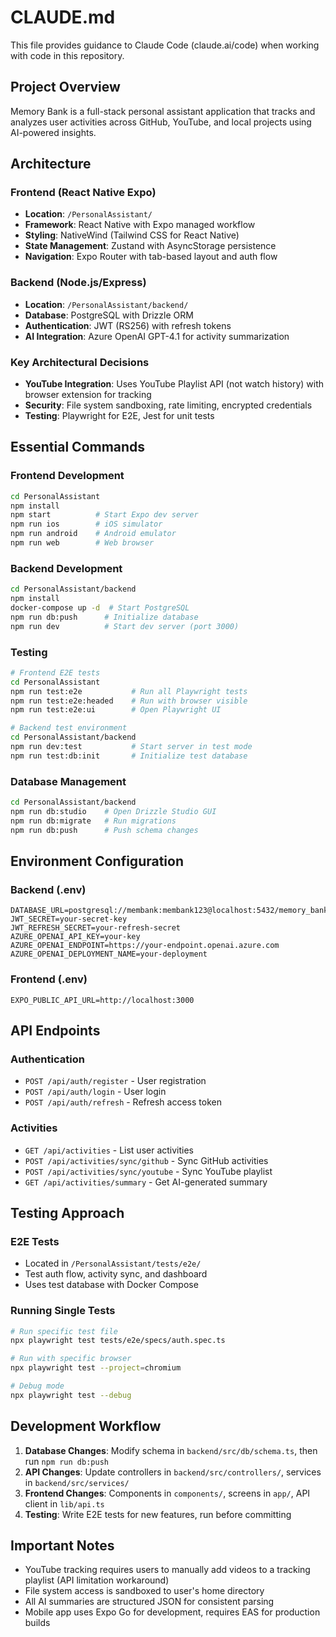 # CLAUDE.md

This file provides guidance to Claude Code (claude.ai/code) when working with code in this repository.

## Project Overview

Memory Bank is a full-stack personal assistant application that tracks and analyzes user activities across GitHub, YouTube, and local projects using AI-powered insights.

## Architecture

### Frontend (React Native Expo)
- **Location**: `/PersonalAssistant/`
- **Framework**: React Native with Expo managed workflow
- **Styling**: NativeWind (Tailwind CSS for React Native)
- **State Management**: Zustand with AsyncStorage persistence
- **Navigation**: Expo Router with tab-based layout and auth flow

### Backend (Node.js/Express)
- **Location**: `/PersonalAssistant/backend/`
- **Database**: PostgreSQL with Drizzle ORM
- **Authentication**: JWT (RS256) with refresh tokens
- **AI Integration**: Azure OpenAI GPT-4.1 for activity summarization

### Key Architectural Decisions
- **YouTube Integration**: Uses YouTube Playlist API (not watch history) with browser extension for tracking
- **Security**: File system sandboxing, rate limiting, encrypted credentials
- **Testing**: Playwright for E2E, Jest for unit tests

## Essential Commands

### Frontend Development
```bash
cd PersonalAssistant
npm install
npm start          # Start Expo dev server
npm run ios        # iOS simulator
npm run android    # Android emulator
npm run web        # Web browser
```

### Backend Development
```bash
cd PersonalAssistant/backend
npm install
docker-compose up -d  # Start PostgreSQL
npm run db:push      # Initialize database
npm run dev          # Start dev server (port 3000)
```

### Testing
```bash
# Frontend E2E tests
cd PersonalAssistant
npm run test:e2e           # Run all Playwright tests
npm run test:e2e:headed    # Run with browser visible
npm run test:e2e:ui        # Open Playwright UI

# Backend test environment
cd PersonalAssistant/backend
npm run dev:test           # Start server in test mode
npm run test:db:init       # Initialize test database
```

### Database Management
```bash
cd PersonalAssistant/backend
npm run db:studio    # Open Drizzle Studio GUI
npm run db:migrate   # Run migrations
npm run db:push      # Push schema changes
```

## Environment Configuration

### Backend (.env)
```
DATABASE_URL=postgresql://membank:membank123@localhost:5432/memory_bank
JWT_SECRET=your-secret-key
JWT_REFRESH_SECRET=your-refresh-secret
AZURE_OPENAI_API_KEY=your-key
AZURE_OPENAI_ENDPOINT=https://your-endpoint.openai.azure.com
AZURE_OPENAI_DEPLOYMENT_NAME=your-deployment
```

### Frontend (.env)
```
EXPO_PUBLIC_API_URL=http://localhost:3000
```

## API Endpoints

### Authentication
- `POST /api/auth/register` - User registration
- `POST /api/auth/login` - User login
- `POST /api/auth/refresh` - Refresh access token

### Activities
- `GET /api/activities` - List user activities
- `POST /api/activities/sync/github` - Sync GitHub activities
- `POST /api/activities/sync/youtube` - Sync YouTube playlist
- `GET /api/activities/summary` - Get AI-generated summary

## Testing Approach

### E2E Tests
- Located in `/PersonalAssistant/tests/e2e/`
- Test auth flow, activity sync, and dashboard
- Uses test database with Docker Compose

### Running Single Tests
```bash
# Run specific test file
npx playwright test tests/e2e/specs/auth.spec.ts

# Run with specific browser
npx playwright test --project=chromium

# Debug mode
npx playwright test --debug
```

## Development Workflow

1. **Database Changes**: Modify schema in `backend/src/db/schema.ts`, then run `npm run db:push`
2. **API Changes**: Update controllers in `backend/src/controllers/`, services in `backend/src/services/`
3. **Frontend Changes**: Components in `components/`, screens in `app/`, API client in `lib/api.ts`
4. **Testing**: Write E2E tests for new features, run before committing

## Important Notes

- YouTube tracking requires users to manually add videos to a tracking playlist (API limitation workaround)
- File system access is sandboxed to user's home directory
- All AI summaries are structured JSON for consistent parsing
- Mobile app uses Expo Go for development, requires EAS for production builds